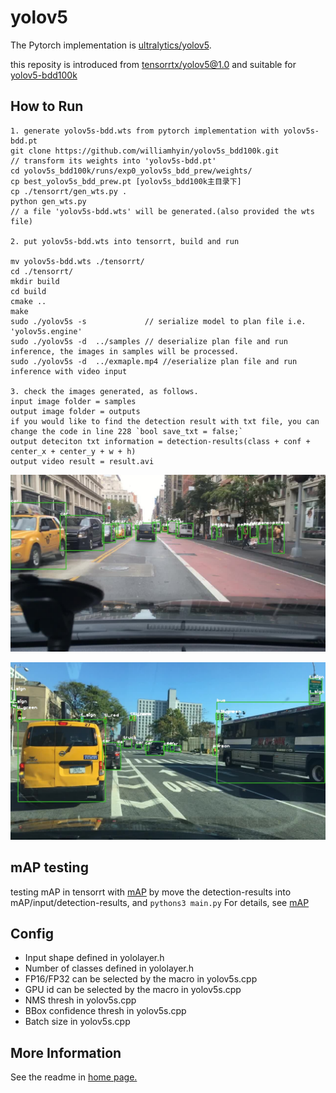 # yolov5

The Pytorch implementation is [ultralytics/yolov5](https://github.com/ultralytics/yolov5).

this reposity is introduced from [tensorrtx/yolov5@1.0](https://github.com/wang-xinyu/tensorrtx/tree/yolov5-v1.0) and suitable for [yolov5-bdd100k](https://github.com/williamhyin/yolov5s_bdd100k)

## How to Run

```
1. generate yolov5s-bdd.wts from pytorch implementation with yolov5s-bdd.pt
git clone https://github.com/williamhyin/yolov5s_bdd100k.git
// transform its weights into 'yolov5s-bdd.pt'
cd yolov5s_bdd100k/runs/exp0_yolov5s_bdd_prew/weights/
cp best_yolov5s_bdd_prew.pt [yolov5s_bdd100k主目录下]
cp ./tensorrt/gen_wts.py .
python gen_wts.py
// a file 'yolov5s-bdd.wts' will be generated.(also provided the wts file)

2. put yolov5s-bdd.wts into tensorrt, build and run

mv yolov5s-bdd.wts ./tensorrt/
cd ./tensorrt/
mkdir build
cd build
cmake ..
make
sudo ./yolov5s -s             // serialize model to plan file i.e. 'yolov5s.engine'
sudo ./yolov5s -d  ../samples // deserialize plan file and run inference, the images in samples will be processed.
sudo ./yolov5s -d  ../exmaple.mp4 //eserialize plan file and run inference with video input

3. check the images generated, as follows.
input image folder = samples
output image folder = outputs 
if you would like to find the detection result with txt file, you can change the code in line 228 `bool save_txt = false;`
output deteciton txt information = detection-results(class + conf + center_x + center_y + w + h)
output video result = result.avi
```
![pic](tensorrt/outputs/1.jpg)

![pic](tensorrt/outputs/2.jpg)

## mAP testing
testing mAP in tensorrt with [mAP](https://github.com/Cartucho/mAP.git)
by move the detection-results into mAP/input/detection-results, and `pythons3 main.py`
For details, see [mAP](https://github.com/Cartucho/mAP)
## Config

- Input shape defined in yololayer.h
- Number of classes defined in yololayer.h
- FP16/FP32 can be selected by the macro in yolov5s.cpp
- GPU id can be selected by the macro in yolov5s.cpp
- NMS thresh in yolov5s.cpp
- BBox confidence thresh in yolov5s.cpp
- Batch size in yolov5s.cpp

## More Information

See the readme in [home page.](https://github.com/wang-xinyu/tensorrtx)

